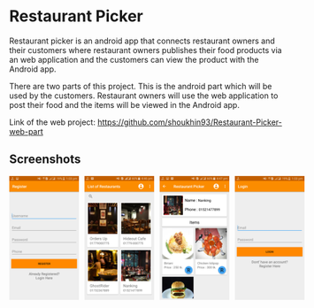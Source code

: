 # Restaurant Picker
Restaurant picker is an android app that connects restaurant owners and their customers where restaurant owners publishes their food products via an web application and the customers can view the product with the Android app.

There are two parts of this project. This is the android part which will be used by the customers. Restaurant owners will use the web application to post their food and the items will be viewed in the Android app.

Link of the web project: https://github.com/shoukhin93/Restaurant-Picker-web-part

## Screenshots
<div style="display:flex;" >
<img  src="screenshots/1.png" width="25%" >
<img style="margin-left:10px;" src="screenshots/2.png" width="25%" >
<img style="margin-left:10px;" src="screenshots/3.png" width="25%" >
<img style="margin-left:10px;" src="screenshots/4.png" width="25%" >

</div>